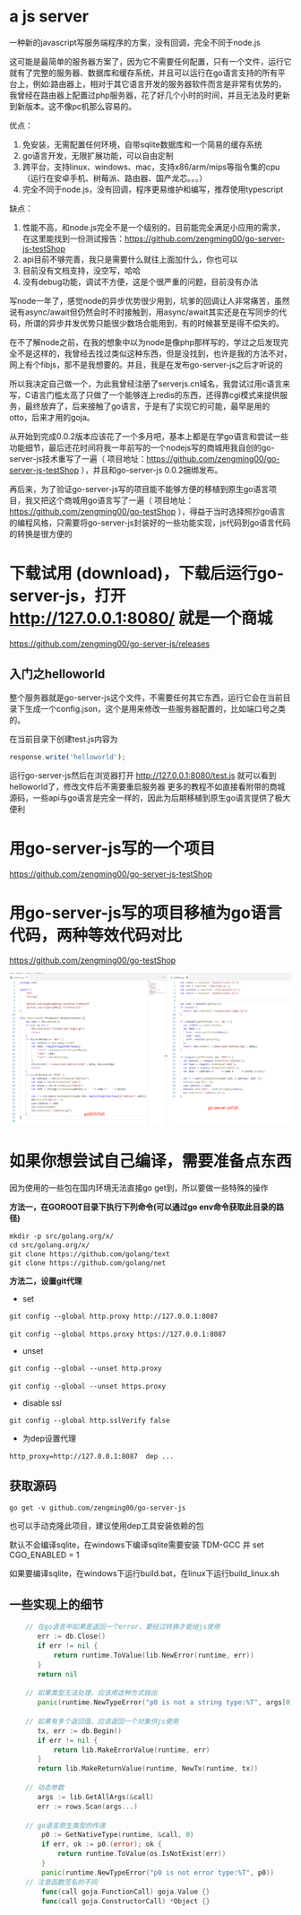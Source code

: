 # a js server
一种新的javascript写服务端程序的方案，没有回调，完全不同于node.js

这可能是最简单的服务器方案了，因为它不需要任何配置，只有一个文件，运行它就有了完整的服务器、数据库和缓存系统，并且可以运行在go语言支持的所有平台上，例如:路由器上，相对于其它语言开发的服务器软件而言是非常有优势的，我曾经在路由器上配置过php服务器，花了好几个小时的时间，并且无法及时更新到新版本。这不像pc机那么容易的。

优点：
1. 免安装，无需配置任何环境，自带sqlite数据库和一个简易的缓存系统
2. go语言开发，无限扩展功能，可以自由定制
3. 跨平台，支持linux、windows、mac，支持x86/arm/mips等指令集的cpu（运行在安卓手机、树莓派、路由器、国产龙芯。。。）
4. 完全不同于node.js，没有回调，程序更易维护和编写，推荐使用typescript

缺点：
1. 性能不高，和node.js完全不是一个级别的，目前能完全满足小应用的需求，在这里能找到一份测试报告：https://github.com/zengming00/go-server-js-testShop
2. api目前不够完善，我只是需要什么就往上面加什么，你也可以
3. 目前没有文档支持，没空写，哈哈
4. 没有debug功能，调试不方便，这是个很严重的问题，目前没有办法

写node一年了，感觉node的异步优势很少用到，坑爹的回调让人非常痛苦，虽然说有async/await但仍然会时不时接触到，用async/await其实还是在写同步的代码，所谓的异步并发优势只能很少数场合能用到，有的时候甚至是得不偿失的。

在不了解node之前，在我的想象中以为node是像php那样写的，学过之后发现完全不是这样的，我曾经去找过类似这种东西，但是没找到，也许是我的方法不对，网上有个fibjs，那不是我想要的。并且，我是在发布go-server-js之后才听说的

所以我决定自己做一个，为此我曾经注册了serverjs.cn域名，我尝试过用c语言来写，C语言门槛太高了只做了一个能够连上redis的东西，还得靠cgi模式来提供服务，最终放弃了，后来接触了go语言，于是有了实现它的可能，最早是用的otto，后来才用的goja。

从开始到完成0.0.2版本应该花了一个多月吧，基本上都是在学go语言和尝试一些功能细节，最后还花时间将我一年前写的一个nodejs写的商城用我自创的go-server-js技术重写了一遍（ 项目地址：https://github.com/zengming00/go-server-js-testShop ），并且和go-server-js 0.0.2捆绑发布。

再后来，为了验证go-server-js写的项目能不能够方便的移植到原生go语言项目，我又把这个商城用go语言写了一遍（ 项目地址：https://github.com/zengming00/go-testShop ），得益于当时选择照抄go语言的编程风格，只需要将go-server-js封装好的一些功能实现，js代码到go语言代码的转换是很方便的

# 下载试用 (download)，下载后运行go-server-js，打开 http://127.0.0.1:8080/ 就是一个商城
https://github.com/zengming00/go-server-js/releases

## 入门之helloworld
整个服务器就是go-server-js这个文件，不需要任何其它东西，运行它会在当前目录下生成一个config.json，这个是用来修改一些服务器配置的，比如端口号之类的。

在当前目录下创建test.js内容为

```js
response.write('helloworld');
```
运行go-server-js然后在浏览器打开 http://127.0.0.1:8080/test.js 就可以看到helloworld了，修改文件后不需要重启服务器
更多的教程不如直接看附带的商城源码，一些api与go语言是完全一样的，因此为后期移植到原生go语言提供了极大便利

# 用go-server-js写的一个项目
https://github.com/zengming00/go-server-js-testShop

# 用go-server-js写的项目移植为go语言代码，两种等效代码对比

https://github.com/zengming00/go-testShop

![两种等效代码对比](https://github.com/zengming00/go-testShop/raw/master/public/uploads/1.png)


# 如果你想尝试自己编译，需要准备点东西

因为使用的一些包在国内环境无法直接go get到，所以要做一些特殊的操作

**方法一，在GOROOT目录下执行下列命令(可以通过go env命令获取此目录的路径)**

```
mkdir -p src/golang.org/x/
cd src/golang.org/x/
git clone https://github.com/golang/text
git clone https://github.com/golang/net
```


**方法二，设置git代理**
* set
```
git config --global http.proxy http://127.0.0.1:8087

git config --global https.proxy https://127.0.0.1:8087
```
* unset
```
git config --global --unset http.proxy

git config --global --unset https.proxy
```
* disable ssl 
```
git config --global http.sslVerify false
```

* 为dep设置代理
```
http_proxy=http://127.0.0.1:8087  dep ...
```
## 获取源码
```
go get -v github.com/zengming00/go-server-js
```
也可以手动克隆此项目，建议使用dep工具安装依赖的包

默认不会编译sqlite，在windows下编译sqlite需要安装 TDM-GCC 并 set CGO_ENABLED = 1

如果要编译sqlite，在windows下运行build.bat，在linux下运行build_linux.sh


## 一些实现上的细节
```go
    // 在go语言中如果是返回一个error，要经过转换才能给js使用
       err := db.Close()
       if err != nil {
           return runtime.ToValue(lib.NewError(runtime, err))
       }
       return nil
	
    // 如果类型无法处理，应该用这种方式抛出
       panic(runtime.NewTypeError("p0 is not a string type:%T", args[0]))
	
    // 如果有多个返回值，应该返回一个对象供js使用
       tx, err := db.Begin()
       if err != nil {
           return lib.MakeErrorValue(runtime, err)
       }
       return lib.MakeReturnValue(runtime, NewTx(runtime, tx))
		
    // 动态参数
       args := lib.GetAllArgs(&call)
       err := rows.Scan(args...)
       
    // go语言原生类型的传递
        p0 := GetNativeType(runtime, &call, 0)
        if err, ok := p0.(error); ok {
            return runtime.ToValue(os.IsNotExist(err))
        }
        panic(runtime.NewTypeError("p0 is not error type:%T", p0))
    // 注意函数签名的不同
        func(call goja.FunctionCall) goja.Value {}
        func(call goja.ConstructorCall) *Object {}
```
